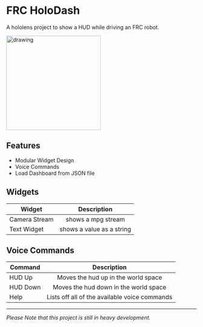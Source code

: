 # FRC HoloDash

A hololens project to show a HUD while driving an FRC robot.

<img src="https://github.com/Infin8Gamer1/FRC-HoloDash-2019_UrhoSharp/blob/master/FRC_HoloDash/01_HelloWorld/Data/Textures/cropped-Stealth-Logo.png" alt="drawing" width="250"/>

## Features
- Modular Widget Design
- Voice Commands
- Load Dashboard from JSON file
 
## Widgets

Widget | Description
--- | :---:
Camera Stream | shows a mpg stream
Text Widget | shows a value as a string
 
## Voice Commands

Command | Description
--- | :---:
HUD Up | Moves the hud up in the world space
HUD Down | Moves the hud down in the world space
Help | Lists off all of the available voice commands

---
*Please Note that this project is still in heavy development.*
